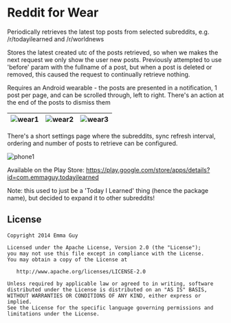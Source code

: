 Reddit for Wear
=================================

Periodically retrieves the latest top posts from selected subreddits, e.g. /r/todayilearned and /r/worldnews

Stores the latest created utc of the posts retrieved, so when we makes the next request we only show the user new posts. Previously attempted to use 'before' param with the fullname of a post, but when a post is deleted or removed, this caused the request to continually retrieve nothing.

Requires an Android wearable - the posts are presented in a notification, 1 post per page, and can be scrolled through, left to right. There's an action at the end of the posts to dismiss them

|  ![wear1](https://raw.githubusercontent.com/emmaguy/til/master/images/home.png) | ![wear2](https://raw.githubusercontent.com/emmaguy/til/master/images/all.png) | ![wear3](https://raw.githubusercontent.com/emmaguy/til/master/images/reply.png)  |
|---|---|---|

There's a short settings page where the subreddits, sync refresh interval, ordering and number of posts to retrieve can be configured.

![phone1](https://raw.githubusercontent.com/emmaguy/til/master/images/phone_settings.png)

Available on the Play Store: https://play.google.com/store/apps/details?id=com.emmaguy.todayilearned

Note: this used to just be a 'Today I Learned' thing (hence the package name), but decided to expand it to other subreddits!

License
--------

    Copyright 2014 Emma Guy

    Licensed under the Apache License, Version 2.0 (the "License");
    you may not use this file except in compliance with the License.
    You may obtain a copy of the License at

       http://www.apache.org/licenses/LICENSE-2.0

    Unless required by applicable law or agreed to in writing, software
    distributed under the License is distributed on an "AS IS" BASIS,
    WITHOUT WARRANTIES OR CONDITIONS OF ANY KIND, either express or implied.
    See the License for the specific language governing permissions and
    limitations under the License.
